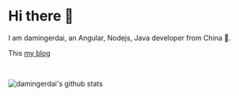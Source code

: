 # Hi there 👋
I am damingerdai, an Angular, Nodejs, Java developer from China 🚀.

This [my blog](https://damingerdai.github.io/)

<br/>

![damingerdai's github stats](https://github-readme-stats.vercel.app/api?username=damingerdai)